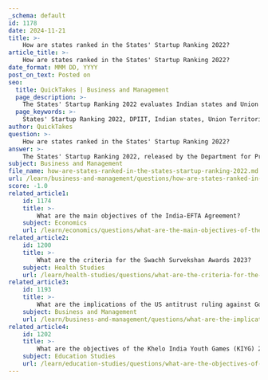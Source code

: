 ```yaml
---
_schema: default
id: 1178
date: 2024-11-21
title: >-
    How are states ranked in the States' Startup Ranking 2022?
article_title: >-
    How are states ranked in the States' Startup Ranking 2022?
date_format: MMM DD, YYYY
post_on_text: Posted on
seo:
  title: QuickTakes | Business and Management
  page_description: >-
    The States' Startup Ranking 2022 evaluates Indian states and Union Territories based on their performance in fostering startup ecosystems, utilizing a framework of 25 action points across various reform areas.
  page_keywords: >-
    States' Startup Ranking 2022, DPIIT, Indian states, Union Territories, startup ecosystem, ranking methodology, population categories, reform areas, scoring criteria, feedback mechanism, startup policies, Gujarat, Karnataka, Kerala, Tamil Nadu, emerging ecosystems
author: QuickTakes
question: >-
    How are states ranked in the States' Startup Ranking 2022?
answer: >-
    The States' Startup Ranking 2022, released by the Department for Promotion of Industry and Internal Trade (DPIIT) in January 2023, evaluates the performance of Indian states and Union Territories (UTs) in fostering startup ecosystems. The ranking is based on a comprehensive framework that includes 25 action points, which are designed to assess the support provided for startup establishment and growth.\n\n### Ranking Methodology\n\n1. **Categories**: States and UTs are divided into two categories based on population:\n   - **Category A**: States with a population greater than 1 crore.\n   - **Category B**: States with a population less than 1 crore.\n\n2. **Reform Areas**: The evaluation focuses on seven broad reform areas, which encompass various aspects of the startup ecosystem, including policy implementation, infrastructure, and support mechanisms.\n\n3. **Scoring Criteria**: The scoring is based on absolute metrics, with a maximum score assigned to each action point. For example, access to information through state startup portals can score a maximum of 6 points, with sub-points contributing to the overall score.\n\n4. **Feedback Mechanism**: A feedback mechanism is employed to gather data from states, ensuring that the ranking reflects the actual conditions and support available to startups.\n\n5. **Participation**: In the 2022 ranking, 26 states and 7 UTs participated, with all 8 northeastern states also taking part.\n\n### Results\n\nThe top performers in the States' Startup Ranking 2022 were:\n- **Gujarat**\n- **Karnataka**\n- **Kerala**\n- **Tamil Nadu**\n\nThese states were recognized for their robust startup policies and ecosystem-building efforts. Additionally, Delhi, Chhattisgarh, and Jammu & Kashmir were identified as emerging ecosystems, indicating their potential for growth in the startup sector.\n\nThe ranking not only highlights the best-performing states but also encourages all states to develop dedicated startup policies and track their progress annually, fostering a competitive environment that benefits the overall startup ecosystem in India.
subject: Business and Management
file_name: how-are-states-ranked-in-the-states-startup-ranking-2022.md
url: /learn/business-and-management/questions/how-are-states-ranked-in-the-states-startup-ranking-2022
score: -1.0
related_article1:
    id: 1174
    title: >-
        What are the main objectives of the India-EFTA Agreement?
    subject: Economics
    url: /learn/economics/questions/what-are-the-main-objectives-of-the-indiaefta-agreement
related_article2:
    id: 1200
    title: >-
        What are the criteria for the Swachh Survekshan Awards 2023?
    subject: Health Studies
    url: /learn/health-studies/questions/what-are-the-criteria-for-the-swachh-survekshan-awards-2023
related_article3:
    id: 1193
    title: >-
        What are the implications of the US antitrust ruling against Google?
    subject: Business and Management
    url: /learn/business-and-management/questions/what-are-the-implications-of-the-us-antitrust-ruling-against-google
related_article4:
    id: 1202
    title: >-
        What are the objectives of the Khelo India Youth Games (KIYG) 2024?
    subject: Education Studies
    url: /learn/education-studies/questions/what-are-the-objectives-of-the-khelo-india-youth-games-kiyg-2024
---
```


&nbsp;